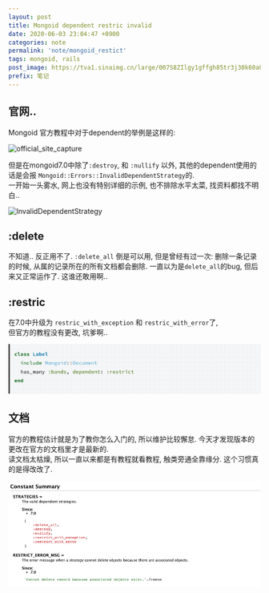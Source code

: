 ```yaml
---
layout: post
title: Mongoid dependent restric invalid
date: 2020-06-03 23:04:47 +0900
categories: note
permalink: 'note/mongoid_restict'
tags: mongoid, rails
post_image: https://tva1.sinaimg.cn/large/007S8ZIlgy1gffgh85tr3j30k60a0a9z.jpg
prefix: 笔记
---
```


## 官网..
Mongoid 官方教程中对于dependent的举例是这样的:

![official_site_capture](https://tva1.sinaimg.cn/large/007S8ZIlgy1gffgkrzqtlj30ho040q2u.jpg)

但是在mongoid7.0中除了`:destroy`, 和 `:nullify` 以外, 其他的dependent使用的话是会报 `Mongoid::Errors::InvalidDependentStrategy`的.  
一开始一头雾水, 网上也没有特别详细的示例, 也不排除水平太菜, 找资料都找不明白..

![InvalidDependentStrategy](https://tva1.sinaimg.cn/large/007S8ZIlgy1gffh5i37avj30ml049jr6.jpg)

## :delete
不知道.. 反正用不了. `:delete_all` 倒是可以用, 但是曾经有过一次: 删除一条记录的时候, 从属的记录所在的所有文档都会删除. 一直以为是`delete_all`的bug, 但后来又正常运作了. 这谁还敢用啊..

## :restric
在7.0中升级为 `restric_with_exception` 和 `restric_with_error`了,   
但官方的教程没有更改, 坑爹啊..

![official](/assets/images/2020-06/official_site_capture_2.png)

## 文档
官方的教程估计就是为了教你怎么入门的, 所以维护比较懈怠. 今天才发现版本的更改在官方的文档里才是最新的.  
读文档太枯燥, 所以一直以来都是有教程就看教程, 触类旁通全靠缘分. 这个习惯真的是得改改了.

![document](/assets/images/2020-06/document.png)